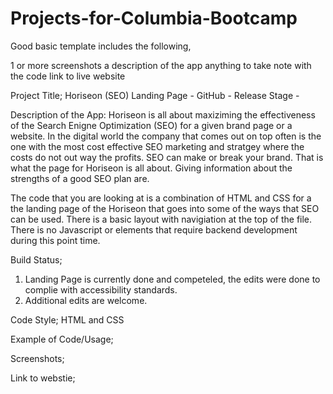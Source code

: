# Projects-for-Columbia-Bootcamp


Good basic template includes the following, 

1 or more screenshots
a description of the app 
anything to take note with the code 
link to live website 


Project Title; Horiseon (SEO) Landing Page - GitHub - Release Stage - 


Description of the App: 
Horiseon is all about maxiziming the effectiveness of the Search Enigne Optimization (SEO) for a given brand page or a website. In the digital world the company that comes out on top often is the one with the most cost effective SEO marketing and stratgey where the costs do not out way the profits. SEO can make or break your brand. That is what the page for Horiseon is all about. Giving information about the strengths of a good SEO plan are.

The code that you are looking at is a combination of HTML and CSS for a the landing page of the Horiseon that goes into some of the ways that SEO can be used. There is a basic layout with navigiation at the top of the file. There is no Javascript or elements that require backend development during this point time. 

Build Status; 
1. Landing Page is currently done and competeled, the edits were done to complie with accessibility standards. 
2. Additional edits are welcome. 

Code Style; HTML and CSS 

Example of Code/Usage;

Screenshots; 

Link to webstie; 
